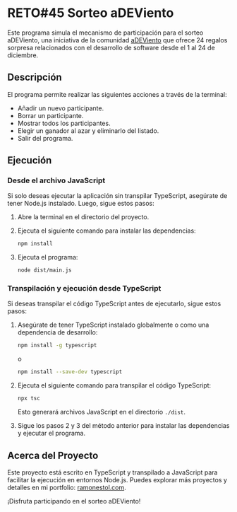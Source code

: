 # RETO#45 Sorteo aDEViento

Este programa simula el mecanismo de participación para el sorteo aDEViento, una iniciativa de la comunidad [aDEViento](https://adviento.dev) que ofrece 24 regalos sorpresa relacionados con el desarrollo de software desde el 1 al 24 de diciembre.

## Descripción

El programa permite realizar las siguientes acciones a través de la terminal:

- Añadir un nuevo participante.
- Borrar un participante.
- Mostrar todos los participantes.
- Elegir un ganador al azar y eliminarlo del listado.
- Salir del programa.

## Ejecución

### Desde el archivo JavaScript

Si solo deseas ejecutar la aplicación sin transpilar TypeScript, asegúrate de tener Node.js instalado. Luego, sigue estos pasos:

1. Abre la terminal en el directorio del proyecto.
2. Ejecuta el siguiente comando para instalar las dependencias:

   ```bash
   npm install
   ```

3. Ejecuta el programa:

   ```bash
   node dist/main.js
   ```

### Transpilación y ejecución desde TypeScript

Si deseas transpilar el código TypeScript antes de ejecutarlo, sigue estos pasos:

1. Asegúrate de tener TypeScript instalado globalmente o como una dependencia de desarrollo:

   ```bash
   npm install -g typescript
   ```

   o

   ```bash
   npm install --save-dev typescript
   ```

2. Ejecuta el siguiente comando para transpilar el código TypeScript:

   ```bash
   npx tsc
   ```

   Esto generará archivos JavaScript en el directorio `./dist`.

3. Sigue los pasos 2 y 3 del método anterior para instalar las dependencias y ejecutar el programa.

## Acerca del Proyecto

Este proyecto está escrito en TypeScript y transpilado a JavaScript para facilitar la ejecución en entornos Node.js. Puedes explorar más proyectos y detalles en mi portfolio: [ramonestol.com](https://ramonestol.com).

¡Disfruta participando en el sorteo aDEViento!
